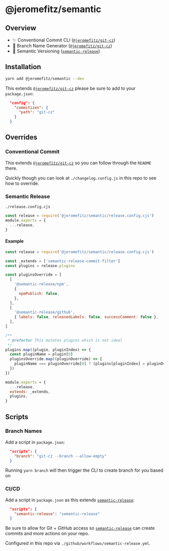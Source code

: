 # @jeromefitz/semantic

## Overview

- ✨️ Conventional Commit CLI ([`@jeromefitz/git-cz`](https://github.com/JeromeFitz/git-cz))
- 🎋️ Branch Name Generator ([`@jeromefitz/git-cz`](https://github.com/JeromeFitz/git-cz))
- 🤖️ Semantic Versioning ([`semantic-release`](https://github.com/semantic-release/semantic-release))

## Installation

```bash
yarn add @jeromefitz/semantic --dev
```

This extends [`@jeromefitz/git-cz`](https://github.com/JeromeFitz/git-cz) please be sure to add to your `package.json`:

```json
  "config": {
    "commitizen": {
      "path": "git-cz"
    }
  }
```

## Overrides

### Conventional Commit

This extends [`@jeromefitz/git-cz`](https://github.com/JeromeFitz/git-cz) so you can follow through the `README` there.

Quickly though you can look at `./changelog.config.js` in this repo to see how to override.

### Semantic Release

`./release.config.cjs`

```js
const release = require('@jeromefitz/semantic/release.config.cjs')
module.exports = {
  ...release,
}
```

#### Example

```js
const release = require('@jeromefitz/semantic/release.config.cjs')

const _extends = ['semantic-release-commit-filter']
const plugins = release.plugins

const pluginsOverride = [
  [
    '@semantic-release/npm',
    {
      npmPublish: false,
    },
  ],
  [
    '@semantic-release/github',
    { labels: false, releasedLabels: false, successComment: false },
  ],
]

/**
 * @refactor This mutates plugins which is not ideal
 */
plugins.map((plugin, pluginIndex) => {
  const pluginName = plugin[0]
  pluginsOverride.map((pluginOverride) => {
    pluginName === pluginOverride[0] ? (plugins[pluginIndex] = pluginOverride) : null
  })
})

module.exports = {
  ...release,
  extends: _extends,
  plugins,
}
```

## Scripts

### Branch Names

Add a script in `package.json`:

```json
  "scripts": {
    "branch": "git-cz --branch --allow-empty"
  }
```

Running `yarn branch` will then trigger the CLI to create branch for you based on

### CI/CD

Add a script in `package.json` as this extends [`semantic-release`](https://github.com/semantic-release/semantic-release):

```json
  "scripts": {
    "semantic-release": "semantic-release"
  }
```

Be sure to allow for Git + GitHub access so [`semantic-release`](https://github.com/semantic-release/semantic-release) can create commits and more actions on your repo.

Configured in this repo via `./github/workflows/semantic-release.yml`.
